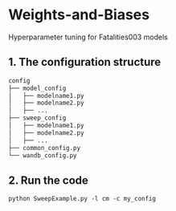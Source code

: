 # Weights-and-Biases
Hyperparameter tuning for Fatalities003 models

## 1. The configuration structure
```bash config folder structure
config
├── model_config
│   ├── modelname1.py
│   ├── modelname2.py
│   ├── ...
├── sweep_config
│   ├── modelname1.py
│   ├── modelname2.py
│   ├── ...
├── common_config.py
└── wandb_config.py
```

## 2. Run the code
```console
python SweepExample.py -l cm -c my_config
```
